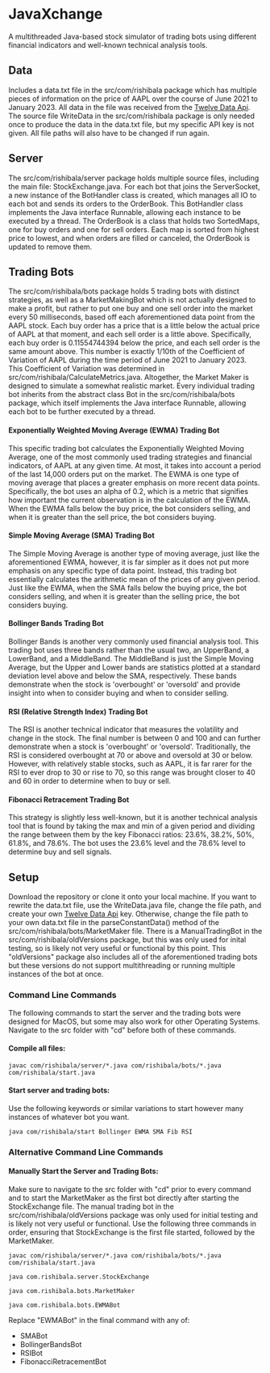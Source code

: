 # JavaXchange

A multithreaded Java-based stock simulator of trading bots using different financial indicators and well-known technical analysis tools.

## Data
Includes a data.txt file in the src/com/rishibala package which has multiple pieces of information on the price of AAPL over the course of June 2021 to January 2023. All data in the file was received from the [Twelve Data Api](https://twelvedata.com/login). The source file WriteData in the src/com/rishibala package is only needed once to produce the data in the data.txt file, but my specific API key is not given. All file paths will also have to be changed if run again.

## Server
The src/com/rishibala/server package holds multiple source files, including the main file: StockExchange.java. For each bot that joins the ServerSocket, a new instance of the BotHandler class is created, which manages all IO to each bot and sends its orders to the OrderBook. This BotHandler class implements the Java interface Runnable, allowing each instance to be executed by a thread. The OrderBook is a class that holds two SortedMaps, one for buy orders and one for sell orders. Each map is sorted from highest price to lowest, and when orders are filled or canceled, the OrderBook is updated to remove them.

## Trading Bots
The src/com/rishibala/bots package holds 5 trading bots with distinct strategies, as well as a MarketMakingBot which is not actually designed to make a profit, but rather to put one buy and one sell order into the market every 50 milliseconds, based off each aforementioned data point from the AAPL stock. Each buy order has a price that is a little below the actual price of AAPL at that moment, and each sell order is a little above. Specifically, each buy order is 0.11554744394 below the price, and each sell order is the same amount above. This number is exactly 1/10th of the Coefficient of Variation of AAPL during the time period of June 2021 to January 2023. This Coefficient of Variation was determined in src/com/rishibala/CalculateMetrics.java. Altogether, the Market Maker is designed to simulate a somewhat realistic market. Every individual trading bot inherits from the abstract class Bot in the src/com/rishibala/bots package, which itself implements the Java interface Runnable, allowing each bot to be further executed by a thread.

#### Exponentially Weighted Moving Average (EWMA) Trading Bot
This specific trading bot calculates the Exponentially Weighted Moving Average, one of the most commonly used trading strategies and financial indicators, of AAPL at any given time. At most, it takes into account a period of the last 14,000 orders put on the market. The EWMA is one type of moving average that places a greater emphasis on more recent data points. Specifically, the bot uses an alpha of 0.2, which is a metric that signifies how important the current observation is in the calculation of the EWMA. When the EWMA falls below the buy price, the bot considers selling, and when it is greater than the sell price, the bot considers buying.

#### Simple Moving Average (SMA) Trading Bot
The Simple Moving Average is another type of moving average, just like the aforementioned EWMA, however, it is far simpler as it does not put more emphasis on any specific type of data point. Instead, this trading bot essentially calculates the arithmetic mean of the prices of any given period. Just like the EWMA, when the SMA falls below the buying price, the bot considers selling, and when it is greater than the selling price, the bot considers buying.

#### Bollinger Bands Trading Bot
Bollinger Bands is another very commonly used financial analysis tool. This trading bot uses three bands rather than the usual two, an UpperBand, a LowerBand, and a MiddleBand. The MiddleBand is just the Simple Moving Average, but the Upper and Lower bands are statistics plotted at a standard deviation level above and below the SMA, respectively. These bands demonstrate when the stock is 'overbought' or 'oversold' and provide insight into when to consider buying and when to consider selling.

#### RSI (Relative Strength Index) Trading Bot
The RSI is another technical indicator that measures the volatility and change in the stock. The final number is between 0 and 100 and can further demonstrate when a stock is 'overbought' or 'oversold'. Traditionally, the RSI is considered overbought at 70 or above and oversold at 30 or below. However, with relatively stable stocks, such as AAPL, it is far rarer for the RSI to ever drop to 30 or rise to 70, so this range was brought closer to 40 and 60 in order to determine when to buy or sell.

#### Fibonacci Retracement Trading Bot
This strategy is slightly less well-known, but it is another technical analysis tool that is found by taking the max and min of a given period and dividing the range between them by the key Fibonacci ratios: 23.6%, 38.2%, 50%, 61.8%, and 78.6%. The bot uses the 23.6% level and the 78.6% level to determine buy and sell signals. 

## Setup
Download the repository or clone it onto your local machine. If you want to rewrite the data.txt file, use the WriteData.java file, change the file path, and create your own [Twelve Data Api](https://twelvedata.com/login) key. Otherwise, change the file path to your own data.txt file in the parseConstantData() method of the src/com/rishibala/bots/MarketMaker file. There is a ManualTradingBot in the src/com/rishibala/oldVersions package, but this was only used for inital testing, so is likely not very useful or functional by this point. This "oldVersions" package also includes all of the aforementioned trading bots but these versions do not support multithreading or running multiple instances of the bot at once.

### Command Line Commands
The following commands to start the server and the trading bots were designed for MacOS, but some may also work for other Operating Systems. Navigate to the src folder with "cd" before both of these commands.

#### Compile all files:
```
javac com/rishibala/server/*.java com/rishibala/bots/*.java com/rishibala/start.java
```

#### Start server and trading bots:
Use the following keywords or similar variations to start however many instances of whatever bot you want.

```
java com/rishibala/start Bollinger EWMA SMA Fib RSI
```

### Alternative Command Line Commands
#### Manually Start the Server and Trading Bots:
Make sure to navigate to the src folder with "cd" prior to every command and to start the MarketMaker as the first bot directly after starting the StockExchange file. The manual trading bot in the src/com/rishibala/oldVersions package was only used for initial testing and is likely not very useful or functional. Use the following three commands in order, ensuring that StockExchange is the first file started, followed by the MarketMaker.

```
javac com/rishibala/server/*.java com/rishibala/bots/*.java com/rishibala/start.java
```

```
java com.rishibala.server.StockExchange
```

```
java com.rishibala.bots.MarketMaker
```

```
java com.rishibala.bots.EWMABot
```

Replace "EWMABot" in the final command with any of:
  - SMABot
  - BollingerBandsBot
  - RSIBot
  - FibonacciRetracementBot


